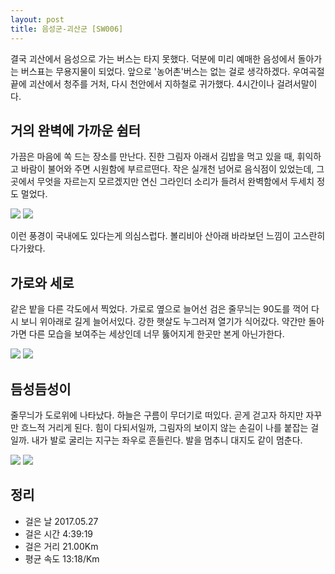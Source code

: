 ```yaml
---
layout: post
title: 음성군-괴산군 [SW006]
---
```


결국 괴산에서 음성으로 가는 버스는 타지 못했다. 덕분에 미리 예매한 음성에서 돌아가는 버스표는 무용지물이 되었다. 앞으로 '농어촌'버스는 없는 걸로 생각하겠다. 우여곡절 끝에 괴산에서 청주를 거처, 다시 천안에서 지하철로 귀가했다. 4시간이나 걸려서말이다. 

## 거의 완벽에 가까운 쉼터 <i class="fa fa-tree" aria-hidden="true"></i>

가끔은 마음에 쏙 드는 장소를 만난다. 진한 그림자 아래서 김밥을 먹고 있을 때, 휘익하고 바람이 불어와 주면 시원함에 부르르떤다. 작은 실개천 넘어로 음식점이 있었는데, 그곳에서 무엇을 자르는지 모르겠지만 연신 그라인더 소리가 들려서 완벽함에서 두세치 정도 멀었다.

<div class="images">
	<img src="{{ site.baseurl }}/images/sw/sw006/SW005_2.JPG">
	<img src="{{ site.baseurl }}/images/sw/sw006/SW005_1.JPG">
</div>

이런 풍경이 국내에도 있다는게 의심스럽다. 볼리비아 산아래 바라보던 느낌이 고스란히 다가왔다. 

## 가로와 세로 <i class="fa fa-bars" aria-hidden="true"></i>

같은 밭을 다른 각도에서 찍었다. 가로로 옆으로 늘어선 검은 줄무늬는 90도를 꺽어 다시 보니 위아래로 길게 늘어서있다. 강한 햇살도 누그러져 열기가 식어갔다. 약간만 돌아가면 다른 모습을 보여주는 세상인데 너무 뚫어지게 한곳만 본게 아닌가한다.

<div class="images">
	<img src="{{ site.baseurl }}/images/sw/sw006/SW005_3.JPG">
	<img src="{{ site.baseurl }}/images/sw/sw006/SW005_4.JPG">
</div>

## 듬성듬성이 <i class="fa fa-anchor" aria-hidden="true"></i>

줄무늬가 도로위에 나타났다. 하늘은 구름이 무더기로 떠있다. 곧게 걷고자 하지만 자꾸만 흐느적 거리게 된다. 힘이 다되서일까, 그림자의 보이지 않는 손길이 나를 붙잡는 걸일까. 내가 발로 굴리는 지구는 좌우로 흔들린다. 발을 멈추니 대지도 같이 멈춘다.

<div class="images">
	<img src="{{ site.baseurl }}/images/sw/sw006/SW005_5.JPG">
	<img src="{{ site.baseurl }}/images/sw/sw006/SW005_6.JPG">
</div>

## 정리 <i class="fa fa-bar-chart" aria-hidden="true"></i>

+ 걸은 날 2017.05.27
+ 걸은 시간 4:39:19
+ 걸은 거리 21.00Km
+ 평균 속도 13:18/Km